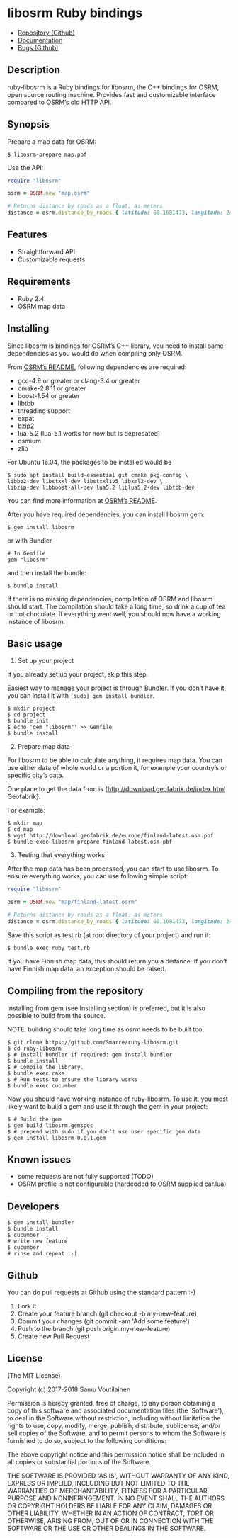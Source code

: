 libosrm Ruby bindings
=====================

- [Repository (Github)](https://github.com/Smarre/ruby-libosrm)
- [Documentation](http://www.rubydoc.info/github/Smarre/ruby-libosrm/master)
- [Bugs (Github)](https://github.com/Smarre/ruby-libosrm/issues)

Description
-----------

ruby-libosrm is a Ruby bindings for libosrm, the C++ bindings for OSRM, open source routing machine.
Provides fast and customizable interface compared to OSRM’s old HTTP API.

Synopsis
--------

Prepare a map data for OSRM:

```shell
$ libosrm-prepare map.pbf
```

Use the API:

```ruby
require "libosrm"

osrm = OSRM.new "map.osrm"

# Returns distance by roads as a float, as meters
distance = osrm.distance_by_roads { latitude: 60.1681473, longitude: 24.9417190 }, { latitude: 60.1694561, longitude: 24.9385663 }
```

Features
--------

- Straightforward API
- Customizable requests

Requirements
------------

- Ruby 2.4
- OSRM map data

Installing
----------

Since libosrm is bindings for OSRM’s C++ library, you need to install same dependencies as you would do when compiling only OSRM.

From [OSRM’s README](https://github.com/Project-OSRM/osrm-backend/tree/5.12), following dependencies are required:

- gcc-4.9 or greater or clang-3.4 or greater
- cmake-2.8.11 or greater
- boost-1.54 or greater
- libtbb
- threading support
- expat
- bzip2
- lua-5.2 (lua-5.1 works for now but is deprecated)
- osmium
- zlib

For Ubuntu 16.04, the packages to be installed would be

```shell
$ sudo apt install build-essential git cmake pkg-config \
libbz2-dev libstxxl-dev libstxxl1v5 libxml2-dev \
libzip-dev libboost-all-dev lua5.2 liblua5.2-dev libtbb-dev
```

You can find more information at [OSRM’s README](https://github.com/Project-OSRM/osrm-backend/tree/5.12).

After you have required dependencies, you can install libosrm gem:

```shell
$ gem install libosrm
```

or with Bundler

    # In Gemfile
    gem "libosrm"

and then install the bundle:

```shell
$ bundle install
```

If there is no missing dependencies, compilation of OSRM and libosrm should start. The compilation
should take a long time, so drink a cup of tea or hot chocolate. If everything went well,
you should now have a working instance of libosrm.

Basic usage
-----

1. Set up your project

If you already set up your project, skip this step.

Easiest way to manage your project is through [Bundler](http://bundler.io/). If you don’t have it,
you can install it with `[sudo] gem install bundler`.

```shell
$ mkdir project
$ cd project
$ bundle init
$ echo 'gem "libosrm"' >> Gemfile
$ bundle install
```

2. Prepare map data

For libosrm to be able to calculate anything, it requires map data. You can use either data of whole world
or a portion it, for example your country’s or specific city’s data.

One place to get the data from is {http://download.geofabrik.de/index.html Geofabrik}.

For example:

```shell
$ mkdir map
$ cd map
$ wget http://download.geofabrik.de/europe/finland-latest.osm.pbf
$ bundle exec libosrm-prepare finland-latest.osm.pbf
```

3. Testing that everything works

After the map data has been processed, you can start to use libosrm. To ensure everything
works, you can use following simple script:

```ruby
require "libosrm"

osrm = OSRM.new "map/finland-latest.osrm"

# Returns distance by roads as a float, as meters
distance = osrm.distance_by_roads { latitude: 60.1681473, longitude: 24.9417190 }, { latitude: 60.1694561, longitude: 24.9385663 }
```

Save this script as test.rb (at root directory of your project) and run it:

```shell
$ bundle exec ruby test.rb
```

If you have Finnish map data, this should return you a distance.
If you don’t have Finnish map data, an exception should be raised.

Compiling from the repository
-----------------------------

Installing from gem (see Installing section) is preferred, but it is also possible to
build from the source.

NOTE: building should take long time as osrm needs to be built too.


```shell
$ git clone https://github.com/Smarre/ruby-libosrm.git
$ cd ruby-libosrm
$ # Install bundler if required: gem install bundler
$ bundle install
$ # Compile the library.
$ bundle exec rake
$ # Run tests to ensure the library works
$ bundle exec cucumber
```

Now you should have working instance of ruby-libosrm. To use it, you most likely want to build a gem and use it through
the gem in your project:

```shell
$ # Build the gem
$ gem build libosrm.gemspec
$ # prepend with sudo if you don’t use user specific gem data
$ gem install libosrm-0.0.1.gem
```

Known issues
--------------

- some requests are not fully supported (TODO)
- OSRM profile is not configurable (hardcoded to OSRM supplied car.lua)

Developers
----------

    $ gem install bundler
    $ bundle install
    $ cucumber
    # write new feature
    $ cucumber
    # rinse and repeat :-)

Github
------

You can do pull requests at Github using the standard pattern :-)

1. Fork it
2. Create your feature branch (git checkout -b my-new-feature)
3. Commit your changes (git commit -am 'Add some feature')
4. Push to the branch (git push origin my-new-feature)
5. Create new Pull Request

License
-------

(The MIT License)

Copyright (c) 2017-2018 Samu Voutilainen

Permission is hereby granted, free of charge, to any person obtaining
a copy of this software and associated documentation files (the
'Software'), to deal in the Software without restriction, including
without limitation the rights to use, copy, modify, merge, publish,
distribute, sublicense, and/or sell copies of the Software, and to
permit persons to whom the Software is furnished to do so, subject to
the following conditions:

The above copyright notice and this permission notice shall be
included in all copies or substantial portions of the Software.

THE SOFTWARE IS PROVIDED 'AS IS', WITHOUT WARRANTY OF ANY KIND,
EXPRESS OR IMPLIED, INCLUDING BUT NOT LIMITED TO THE WARRANTIES OF
MERCHANTABILITY, FITNESS FOR A PARTICULAR PURPOSE AND NONINFRINGEMENT.
IN NO EVENT SHALL THE AUTHORS OR COPYRIGHT HOLDERS BE LIABLE FOR ANY
CLAIM, DAMAGES OR OTHER LIABILITY, WHETHER IN AN ACTION OF CONTRACT,
TORT OR OTHERWISE, ARISING FROM, OUT OF OR IN CONNECTION WITH THE
SOFTWARE OR THE USE OR OTHER DEALINGS IN THE SOFTWARE.